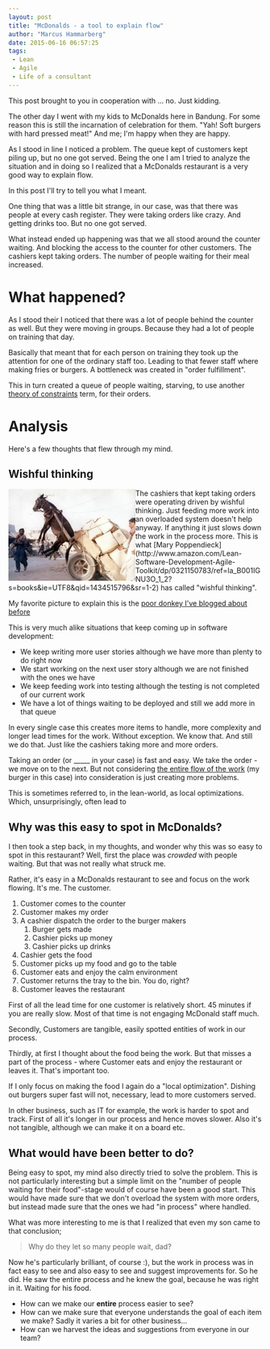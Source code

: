 ```yaml
---
layout: post
title: "McDonalds - a tool to explain flow"
author: "Marcus Hammarberg"
date: 2015-06-16 06:57:25
tags:
 - Lean
 - Agile
 - Life of a consultant
---
```


This post brought to you in cooperation with ... no. Just kidding. 

The other day I went with my kids to McDonalds here in Bandung. For some reason this is still the incarnation of celebration for them. "Yah! Soft burgers with hard pressed meat!" And me; I'm happy when they are happy. 

As I stood in line I noticed a problem. The queue kept of customers kept piling up, but no one got served. Being the one I am I tried to analyze the situation and in doing so I realized that a McDonalds restaurant is a very good way to explain flow. 

In this post I'll try to tell you what I meant. 

<!-- excerpt-end -->

One thing that was a little bit strange, in our case, was that there was people at every cash register. They were taking orders like crazy. And getting drinks too. But no one got served. 

What instead ended up happening was that we all stood around the counter waiting. And blocking the access to the counter for other customers. The cashiers kept taking orders. The number of people waiting for their meal increased. 

# What happened?
As I stood their I noticed that there was a lot of people behind the counter as well. But they were moving in groups. Because they had a lot of people on training that day. 

Basically that meant that for each person on training they took up the attention for one of the ordinary staff too. Leading to that fewer staff where making fries or burgers. A bottleneck was created in "order fulfillment".

This in turn created a queue of people waiting, starving, to use another [theory of constraints](https://en.wikipedia.org/wiki/Theory_of_constraints) term, for their orders. 

# Analysis
Here's a few thoughts that flew through my mind.

## Wishful thinking
<img src="/img/donkey-in-air-cart.jpg" style="float:left" width="50%">
The cashiers that kept taking orders were operating driven by wishful thinking. Just feeding more work into an overloaded system doesn't help anyway. If anything it just slows down the work in the process more. This is what [Mary Poppendieck](http://www.amazon.com/Lean-Software-Development-Agile-Toolkit/dp/0321150783/ref=la_B001IGNU3O_1_2?s=books&ie=UTF8&qid=1434515796&sr=1-2) has called "wishful thinking". 

My favorite picture to explain this is the [poor donkey I've blogged about before](http://www.marcusoft.net/2013/03/between-chairs-management-and-thoughts.html) 

This is very much alike situations that keep coming up in software development: 

* We keep writing more user stories although we have more than plenty to do right now
* We start working on the next user story although we are not finished with the ones we have
* We keep feeding work into testing although the testing is not completed of our current work
* We have a lot of things waiting to be deployed and still we add more in that queue

In every single case this creates more items to handle, more complexity and longer lead times for the work. Without exception. We know that. And still we do that. Just like the cashiers taking more and more orders. 

Taking an order (or _____ in your case) is fast and easy. We take the order - we move on to the next. But not considering [the entire flow of the work](http://www.marcusoft.net/2015/05/flow-wip-and-waste.html) (my burger in this case) into consideration is just creating more problems. 

This is sometimes referred to, in the lean-world, as local optimizations. Which, unsurprisingly, often lead to 

## Why was this easy to spot in McDonalds? 
I then took a step back, in my thoughts, and wonder why this was so easy to spot in this restaurant? Well, first the place was *crowded* with people waiting. But that was not really what struck me. 

Rather, it's easy in a McDonalds restaurant to see and focus on the work flowing. It's me. The customer. 

1. Customer comes to the counter
1. Customer makes my order
1. A cashier dispatch the order to the burger makers
	1. Burger gets made
	1. Cashier picks up money
	1. Cashier picks up drinks
1. Cashier gets the food
1. Customer picks up my food and go to the table
1. Customer eats and enjoy the calm environment
1. Customer returns the tray to the bin. You do, right?
1. Customer leaves the restaurant

First of all the lead time for one customer is relatively short. 45 minutes if you are really slow. Most of that time is not engaging McDonald staff much. 

Secondly, Customers are tangible, easily spotted entities of work in our process. 

Thirdly, at first I thought about the food being the work. But that misses a part of the process - where Customer eats and enjoy the restaurant or leaves it. That's important too. 

If I only focus on making the food I again do a "local optimization". Dishing out burgers super fast will not, necessary, lead to more customers served.  

In other business, such as IT for example, the work is harder to spot and track. First of all it's longer in our process and hence moves slower. Also it's not tangible, although we can make it on a board etc.  

## What would have been better to do?
Being easy to spot, my mind also directly tried to solve the problem. This is not particularly interesting but a simple limit on the "number of people waiting for their food"-stage would of course have been a good start. This would have made sure that we don't overload the system with more orders, but instead made sure that the ones we had "in process" where handled. 

What was more interesting to me is that I realized that even my son came to that conclusion; 

<blockquote>Why do they let so many people wait, dad?</blockquote>

Now he's particularly brilliant, of course :), but the work in process was in fact easy to see and also easy to see and suggest improvements for. So he did. He saw the entire process and he knew the goal, because he was right in it. Waiting for his food.

* How can we make our **entire** process easier to see?
* How can we make sure that everyone understands the goal of each item we make? Sadly it varies a bit for other business...
* How can we harvest the ideas and suggestions from everyone in our team? 